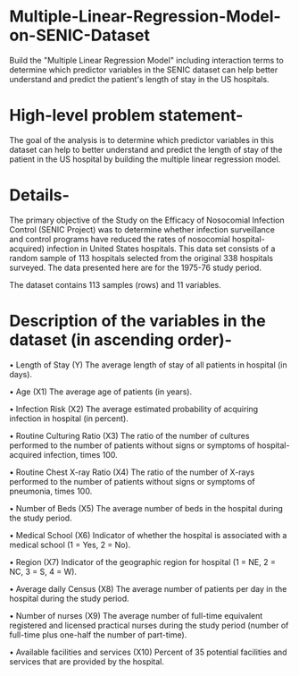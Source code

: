 # Multiple-Linear-Regression-Model-on-SENIC-Dataset
Build the "Multiple Linear Regression Model" including interaction terms to determine which predictor variables in the SENIC dataset can help better understand and
predict the patient's length of stay in the US hospitals.


# High-level problem statement-
The goal of the analysis is to determine which predictor variables in this dataset can help to better understand and predict the length of stay of the patient in the US 
hospital by building the multiple linear regression model.

# Details-
The primary objective of the Study on the Efficacy of Nosocomial Infection Control (SENIC Project) was to determine whether infection surveillance and control programs 
have reduced the rates of nosocomial hospital-acquired) infection in United States hospitals. This data set consists of a random sample of 113 hospitals selected from the
original 338 hospitals surveyed. The data presented here are for the 1975-76 study period.    

The dataset contains 113 samples (rows) and 11 variables.



# Description of the variables in the dataset (in ascending order)-
• Length of Stay (Y) 
The average length of stay of all patients in hospital (in days). 

• Age (X1) 
The average age of patients (in years). 

• Infection Risk (X2) 
The average estimated probability of acquiring infection in hospital (in percent). 

• Routine Culturing Ratio (X3) 
The ratio of the number of cultures performed to the number of patients without signs or symptoms of hospital-acquired infection, times 100. 

• Routine Chest X-ray Ratio (X4) 
The ratio of the number of X-rays performed to the number of patients without signs or symptoms of pneumonia, times 100. 

• Number of Beds (X5) 
The average number of beds in the hospital during the study period. 

• Medical School (X6) 
Indicator of whether the hospital is associated with a medical school (1 = Yes, 2 = No). 

• Region (X7) 
Indicator of the geographic region for hospital (1 = NE, 2 = NC, 3 = S, 4 = W). 

• Average daily Census (X8) 
The average number of patients per day in the hospital during the study period. 

• Number of nurses (X9) 
The average number of full-time equivalent registered and licensed practical nurses during the study period (number of full-time plus one-half the number of part-time). 

• Available facilities and services (X10) 
Percent of 35 potential facilities and services that are provided by the hospital.

